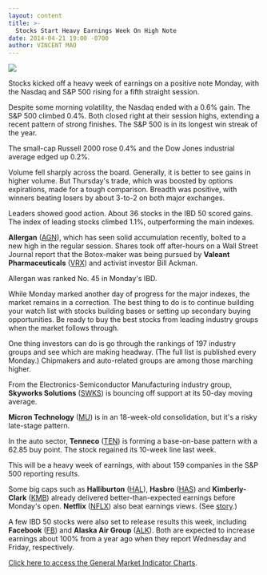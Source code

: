 ```yaml
---
layout: content
title: >-
  Stocks Start Heavy Earnings Week On High Note
date: 2014-04-21 19:00 -0700
author: VINCENT MAO
---
```






![](https://www.investors.com/wp-content/uploads/ibd-migrated-images/MPv_140422_635336918321551222.png)









Stocks kicked off a heavy week of earnings on a positive note Monday, with the Nasdaq and S&P 500 rising for a fifth straight session.

  

Despite some morning volatility, the Nasdaq ended with a 0.6% gain. The S&P 500 climbed 0.4%. Both closed right at their session highs, extending a recent pattern of strong finishes. The S&P 500 is in its longest win streak of the year.

  

The small-cap Russell 2000 rose 0.4% and the Dow Jones industrial average edged up 0.2%.

  

Volume fell sharply across the board. Generally, it is better to see gains in higher volume. But Thursday's trade, which was boosted by options expirations, made for a tough comparison. Breadth was positive, with winners beating losers by about 3-to-2 on both major exchanges.

  

Leaders showed good action. About 36 stocks in the IBD 50 scored gains. The index of leading stocks climbed 1.1%, outperforming the main indexes.

  

**Allergan** ([AGN](https://research.investors.com/quote.aspx?symbol=AGN)), which has seen solid accumulation recently, bolted to a new high in the regular session. Shares took off after-hours on a Wall Street Journal report that the Botox-maker was being pursued by **Valeant Pharmaceuticals** ([VRX](https://research.investors.com/quote.aspx?symbol=VRX)) and activist investor Bill Ackman.

  

Allergan was ranked No. 45 in Monday's IBD. 

  

While Monday marked another day of progress for the major indexes, the market remains in a correction. The best thing to do is to continue building your watch list with stocks building bases or setting up secondary buying opportunities. Be ready to buy the best stocks from leading industry groups when the market follows through.

  

One thing investors can do is go through the rankings of 197 industry groups and see which are making headway. (The full list is published every Monday.) Chipmakers and auto-related groups are among those marching higher.

  

From the Electronics-Semiconductor Manufacturing industry group, **Skyworks Solutions** ([SWKS](https://research.investors.com/quote.aspx?symbol=SWKS)) is bouncing off support at its 50-day moving average. 

  

**Micron Technology** ([MU](https://research.investors.com/quote.aspx?symbol=MU)) is in an 18-week-old consolidation, but it's a risky late-stage pattern.

  

In the auto sector, **Tenneco** ([TEN](https://research.investors.com/quote.aspx?symbol=TEN)) is forming a base-on-base pattern with a 62.85 buy point. The stock regained its 10-week line last week.

  

This will be a heavy week of earnings, with about 159 companies in the S&P 500 reporting results.

  

Some big caps such as **Halliburton** ([HAL](https://research.investors.com/quote.aspx?symbol=HAL)), **Hasbro** ([HAS](https://research.investors.com/quote.aspx?symbol=HAS)) and **Kimberly-Clark** ([KMB](https://research.investors.com/quote.aspx?symbol=KMB)) already delivered better-than-expected earnings before Monday's open. **Netflix** ([NFLX](https://research.investors.com/quote.aspx?symbol=NFLX)) also beat earnings views. (See [story](http://news.investors.com/technology/042114-697801-nflx-stock-up-on-q1-earnings-subscription-price-increase.htm).)

  

A few IBD 50 stocks were also set to release results this week, including **Facebook** ([FB](https://research.investors.com/quote.aspx?symbol=FB)) and **Alaska Air Group** ([ALK](https://research.investors.com/quote.aspx?symbol=ALK)). Both are expected to increase earnings about 100% from a year ago when they report Wednesday and Friday, respectively.

  

[Click here to access the General Market Indicator Charts](https://www.investors.com/pdf/GMI_042214.pdf).




